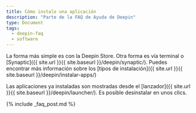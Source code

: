 ```yaml
---
title: Cómo instalo una aplicación
description: "Parte de la FAQ de Ayuda de Deepin"
type: Document
tags:
  - deepin-faq
  - software
---
```


La forma más simple es con la Deepin Store. Otra forma es vía terminal o [Synaptic]({{ site.url }}{{ site.baseurl }}/deepin/synaptic/). Puedes encontrar más información sobre los [tipos de instalación]({{ site.url }}{{ site.baseurl }}/deepin/instalar-apps/)

Las aplicaciones ya instaladas son mostradas desde el [lanzador]({{ site.url }}{{ site.baseurl }}/deepin/launcher/). Es posible desinstalar en unos clics.

{% include _faq_post.md %}
